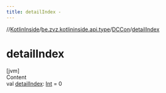 ```yaml
---
title: detailIndex -
---
```

//[KotlinInside](../../index.md)/[be.zvz.kotlininside.api.type](../index.md)/[DCCon](index.md)/[detailIndex](detail-index.md)



# detailIndex  
[jvm]  
Content  
val [detailIndex](detail-index.md): [Int](https://kotlinlang.org/api/latest/jvm/stdlib/kotlin/-int/index.html) = 0  



